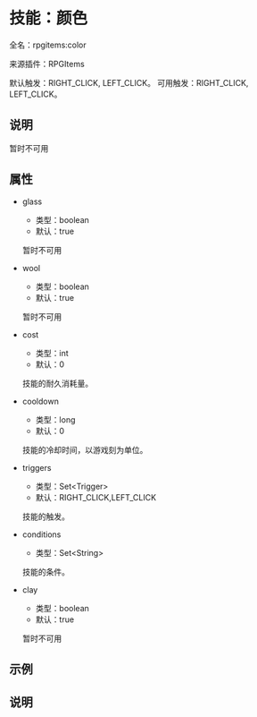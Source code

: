 # 技能：颜色

<!-- 本文件是通过游戏内 `/rpgitem gen-wiki` 命令生成的。 -->
<!-- 请只在对应的 "beginCustomXXXX" 与 "endCustomXXXX" 间编辑。  -->
<!-- 如果您想修改技能或其属性的描述， -->
<!-- 请修改 "resources/lang/zh_CN.yml" 中对应的项。 -->

全名：rpgitems:color

来源插件：RPGItems

默认触发：RIGHT_CLICK, LEFT_CLICK。 可用触发：RIGHT_CLICK, LEFT_CLICK。

<!-- beginCustomHeader -->
<!-- endCustomHeader -->

## 说明

暂时不可用
<!-- beginCustomDescription -->
<!-- endCustomDescription -->

## 属性

* glass

  * 类型：boolean
  * 默认：true

  暂时不可用

* wool

  * 类型：boolean
  * 默认：true

  暂时不可用

* cost

  * 类型：int
  * 默认：0

  技能的耐久消耗量。

* cooldown

  * 类型：long
  * 默认：0

  技能的冷却时间，以游戏刻为单位。

* triggers

  * 类型：Set&lt;Trigger&gt;
  * 默认：RIGHT_CLICK,LEFT_CLICK

  技能的触发。

* conditions

  * 类型：Set&lt;String&gt;

  技能的条件。

* clay

  * 类型：boolean
  * 默认：true

  暂时不可用

<!-- beginCustomProperties -->
<!-- endCustomProperties -->

## 示例

<!-- beginCustomExample -->
<!-- endCustomExample -->

## 说明

<!-- beginCustomNote -->
<!-- endCustomNote -->